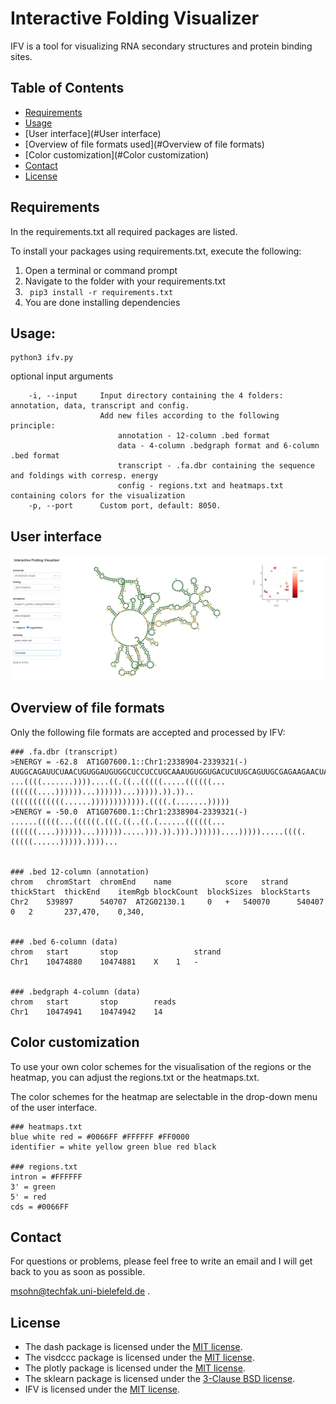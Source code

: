 # Interactive Folding Visualizer
IFV is a tool for visualizing RNA secondary structures and protein binding sites.

## Table of Contents

* [Requirements](#requirements)
* [Usage](#usage)
* [User interface](#User interface)
* [Overview of file formats used](#Overview of file formats)
* [Color customization](#Color customization)
* [Contact](#contact)
* [License](#license)

## Requirements

In the requirements.txt all required packages are listed.

To install your packages using requirements.txt, execute the following:
1. Open a terminal or command prompt
2. Navigate to the folder with your requirements.txt
3. ``` pip3 install -r requirements.txt```
4. You are done installing dependencies

## Usage:

```
python3 ifv.py
```

optional input arguments
```
    -i, --input     Input directory containing the 4 folders: annotation, data, transcript and config.
                    Add new files according to the following principle:
                        annotation - 12-column .bed format
                        data - 4-column .bedgraph format and 6-column .bed format
                        transcript - .fa.dbr containing the sequence and foldings with corresp. energy
                        config - regions.txt and heatmaps.txt containing colors for the visualization
    -p, --port      Custom port, default: 8050.
```

## User interface
![alt text](IFV.PNG)

## Overview of file formats
Only the following file formats are accepted and processed by IFV:
```
### .fa.dbr (transcript) 
>ENERGY = -62.8  AT1G07600.1::Chr1:2338904-2339321(-)
AUGGCAGAUUCUAACUGUGGAUGUGGCUCCUCCUGCAAAUGUGGUGACUCUUGCAGUUGCGAGAAGAACUACAACAAGGAGUGCGACAACUGUAGCUGUGGAUCAAACUGCAGCUGUGGGUCAAACUGUAACUGUUGA
...((((.......))))....((.((..(((((.....((((((...((((((....))))))...))))))...))))).)).))..((((((((((((......)))))))))))).((((.(.......)))))
>ENERGY = -50.0  AT1G07600.1::Chr1:2338904-2339321(-)
......(((((...((((((.(((.((..((.(......((((((...((((((....))))))...)))))).....))).)).))).))))))....))))).....((((.(((((......))))).))))...


### .bed 12-column (annotation) 
chrom   chromStart  chromEnd    name            score   strand  thickStart  thickEnd    itemRgb blockCount  blockSizes  blockStarts  
Chr2	539897	    540707	AT2G02130.1     0	+	540070	    540407	0	2	    237,470,	0,340,


### .bed 6-column (data)
chrom   start       stop                 strand
Chr1    10474880    10474881    X    1   -


### .bedgraph 4-column (data)
chrom   start       stop        reads
Chr1	10474941    10474942	14
```

## Color customization
To use your own color schemes for the visualisation of the regions or the heatmap, you can adjust the regions.txt or the heatmaps.txt.

The color schemes for the heatmap are selectable in the drop-down menu of the user interface. 

```
### heatmaps.txt
blue white red = #0066FF #FFFFFF #FF0000
identifier = white yellow green blue red black

### regions.txt
intron = #FFFFFF
3' = green
5' = red
cds = #0066FF
```


## Contact

For questions or problems, please feel free to write an email and I will get back to you as soon as possible.

[msohn@techfak.uni-bielefeld.de](mailto:msohn@techfak.uni-bielefeld.de)
.

## License

* The dash package is licensed under the [MIT license](https://github.com/plotly/dash/blob/dev/LICENSE).
* The visdccc package is licensed under the [MIT license](https://github.com/jimmybow/visdcc/blob/master/LICENSE.txt).
* The plotly package is licensed under the [MIT license](https://github.com/plotly/plotly.py/blob/master/LICENSE.txt).
* The sklearn package is licensed under the [3-Clause BSD license](https://github.com/scikit-learn/scikit-learn/blob/main/COPYING).
* IFV is licensed under the [MIT license](https://github.com/masohn/IFV/blob/main/LICENSE).
